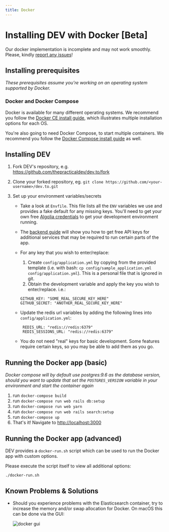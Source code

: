 ```yaml
---
title: Docker
---
```


# Installing DEV with Docker [Beta]

Our docker implementation is incomplete and may not work smoothly. Please,
kindly
[report any issues](https://github.com/thepracticaldev/dev.to/issues/new/choose)!

## Installing prerequisites

_These prerequisites assume you're working on an operating system supported by
Docker._

### Docker and Docker Compose

Docker is available for many different operating systems. We recommend you
follow the [Docker CE install guide](https://docs.docker.com/install/), which
illustrates multiple installation options for each OS.

You're also going to need Docker Compose, to start multiple containers. We
recommend you follow the
[Docker Compose install guide](https://docs.docker.com/compose/install/) as
well.

## Installing DEV

1. Fork DEV's repository, e.g. <https://github.com/thepracticaldev/dev.to/fork>
1. Clone your forked repository, eg.
   `git clone https://github.com/<your-username>/dev.to.git`
1. Set up your environment variables/secrets

   - Take a look at `Envfile`. This file lists all the `ENV` variables we use
     and provides a fake default for any missing keys. You'll need to get your
     own free [Algolia credentials](/backend/algolia) to get your development
     environment running.
   - The [backend guide](/backend) will show you how to get free API keys for
     additional services that may be required to run certain parts of the app.
   - For any key that you wish to enter/replace:

     1. Create `config/application.yml` by copying from the provided template
        (i.e. with bash:
        `cp config/sample_application.yml config/application.yml`). This is a
        personal file that is ignored in git.
     1. Obtain the development variable and apply the key you wish to
        enter/replace. i.e.:

     ```shell
     GITHUB_KEY: "SOME_REAL_SECURE_KEY_HERE"
     GITHUB_SECRET: "ANOTHER_REAL_SECURE_KEY_HERE"
     ```

   - Update the redis url variables by adding the following lines into
     `config/application.yml`:

     ```shell
      REDIS_URL: "redis://redis:6379"
      REDIS_SESSIONS_URL: "redis://redis:6379"
     ```

   - You do not need "real" keys for basic development. Some features require
     certain keys, so you may be able to add them as you go.

## Running the Docker app (basic)

_Docker compose will by default use postgres:9.6 as the database version, should
you want to update that set the `POSTGRES_VERSION` variable in your environment
and start the container again_

1. run `docker-compose build`
1. run `docker-compose run web rails db:setup`
1. run `docker-compose run web yarn`
1. run `docker-compose run web rails search:setup`
1. run `docker-compose up`
1. That's it! Navigate to <http://localhost:3000>

## Running the Docker app (advanced)

DEV provides a `docker-run.sh` script which can be used to run the Docker app
with custom options.

Please execute the script itself to view all additional options:

```shell
./docker-run.sh
```

## Known Problems & Solutions

- Should you experience problems with the Elasticsearch container, try to
  increase the memory and/or swap allocation for Docker. On macOS this can be
  done via the GUI:

  ![docker gui](https://user-images.githubusercontent.com/47985/74210448-b63b7c80-4c83-11ea-959b-02249b2a6952.png)
